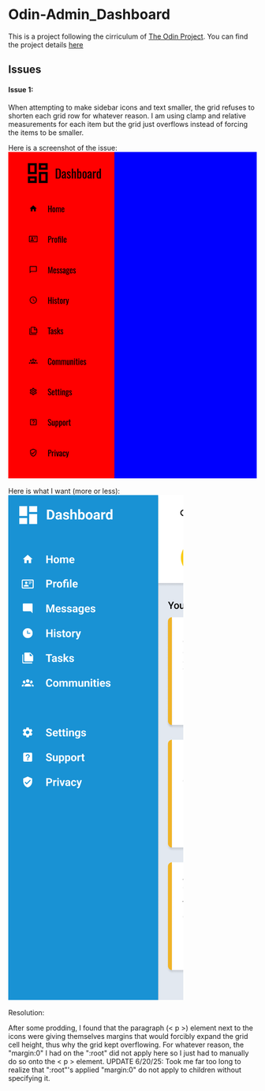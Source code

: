 # Odin-Admin_Dashboard

This is a project following the cirriculum of [The Odin Project](https://www.theodinproject.com/). You can find the project details [here](https://www.theodinproject.com/lessons/node-path-intermediate-html-and-css-admin-dashboard)

## Issues

#### Issue 1:

When attempting to make sidebar icons and text smaller, the grid refuses to shorten each grid row for whatever reason. I am using clamp and relative measurements for each item but the grid just overflows instead of forcing the items to be smaller. 

Here is a screenshot of the issue:
![Screenshot of issue](./IssuePicture/Issue1.png)

Here is what I want (more or less):
![Screenshot of preferred layout](./IssuePicture/Issue1ExamplePic.png)

Resolution:

After some prodding, I found that the paragraph (< p >) element next to the icons were giving themselves margins that would forcibly expand the grid cell height, thus why the grid kept overflowing. For whatever reason, the "margin:0" I had on the ":root" did not apply here so I just had to manually do so onto the < p > element. 
UPDATE 6/20/25: Took me far too long to realize that ":root"'s applied "margin:0" do not apply to children without specifying it.  